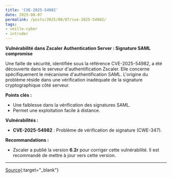 ```yaml
---
title: 'CVE-2025-54982'
date: 2025-08-07
permalink: /posts/2025/08/07/cve-2025-54982/
tags:
- veille-cyber
- intruder
---
```

**Vulnérabilité dans Zscaler Authentication Server : Signature SAML compromise**

Une faille de sécurité, identifiée sous la référence CVE-2025-54982, a été découverte dans le serveur d'authentification Zscaler. Elle concerne spécifiquement le mécanisme d'authentification SAML. L'origine du problème réside dans une vérification inadéquate de la signature cryptographique côté serveur.

**Points clés :**
*   Une faiblesse dans la vérification des signatures SAML.
*   Permet une exploitation facile à distance.

**Vulnérabilités :**
*   **CVE-2025-54982** : Problème de vérification de signature (CWE-347).

**Recommandations :**
*   Zscaler a publié la version **6.2r** pour corriger cette vulnérabilité. Il est recommandé de mettre à jour vers cette version.

---
[Source](https://cvemon.intruder.io/cves/CVE-2025-54982){:target="_blank"}
